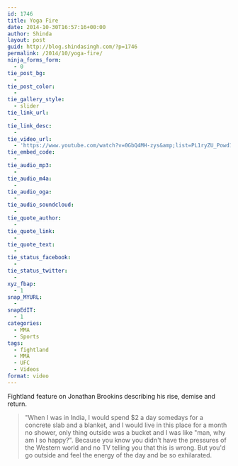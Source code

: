 ```yaml
---
id: 1746
title: Yoga Fire
date: 2014-10-30T16:57:16+00:00
author: Shinda
layout: post
guid: http://blog.shindasingh.com/?p=1746
permalink: /2014/10/yoga-fire/
ninja_forms_form:
  - 0
tie_post_bg:
  - 
tie_post_color:
  - 
tie_gallery_style:
  - slider
tie_link_url:
  - 
tie_link_desc:
  - 
tie_video_url:
  - 'https://www.youtube.com/watch?v=0GbQ4MH-zys&amp;list=PL1ryZU_Powd18tKG3q9D-oLOnrtOFMMpy&amp;index=3'
tie_embed_code:
  - 
tie_audio_mp3:
  - 
tie_audio_m4a:
  - 
tie_audio_oga:
  - 
tie_audio_soundcloud:
  - 
tie_quote_author:
  - 
tie_quote_link:
  - 
tie_quote_text:
  - 
tie_status_facebook:
  - 
tie_status_twitter:
  - 
xyz_fbap:
  - 1
snap_MYURL:
  - 
snapEdIT:
  - 1
categories:
  - MMA
  - Sports
tags:
  - fightland
  - MMA
  - UFC
  - Videos
format: video
---
```

Fightland feature on Jonathan Brookins describing his rise, demise and return.

> "When I was in India, I would spend $2 a day somedays for a concrete slab and a blanket, and I would live in this place for a month no shower, only thing outside was a bucket and I was like "man, why am I so happy?". Because you know you didn't have the pressures of the Western world and no TV telling you that this is wrong. But you'd go outside and feel the energy of the day and be so exhilarated.